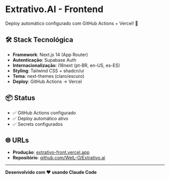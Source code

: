 
# Extrativo.AI - Frontend

Deploy automático configurado com GitHub Actions + Vercel! 🚀

## 🛠️ Stack Tecnológica

- **Framework**: Next.js 14 (App Router)
- **Autenticação**: Supabase Auth
- **Internacionalização**: i18next (pt-BR, en-US, es-ES)
- **Styling**: Tailwind CSS + shadcn/ui
- **Tema**: next-themes (claro/escuro)
- **Deploy**: GitHub Actions → Vercel

## 📦 Status

- ✅ GitHub Actions configurado
- ✅ Deploy automático ativo
- ✅ Secrets configurados

## 🌐 URLs

- **Produção**: [extrativo-front.vercel.app](https://extrativo-front.vercel.app)
- **Repositório**: [github.com/WelL-O/Extrativo.ai](https://github.com/WelL-O/Extrativo.ai)

---

**Desenvolvido com ❤️ usando Claude Code**

